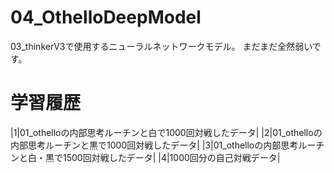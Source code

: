 # 04_OthelloDeepModel
03_thinkerV3で使用するニューラルネットワークモデル。
まだまだ全然弱いです。

# 学習履歴
|1|01_othelloの内部思考ルーチンと白で1000回対戦したデータ|
|2|01_othelloの内部思考ルーチンと黒で1000回対戦したデータ|
|3|01_othelloの内部思考ルーチンと白・黒で1500回対戦したデータ|
|4|1000回分の自己対戦データ|
